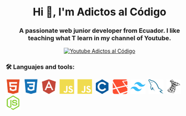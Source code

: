 <div id="header" align="center">
    <img src="https://media.giphy.com/media/iGpHt2H22k1orjgT9b/giphy.gif" width="200px" alt="">
    <h1 align="center">Hi 👋, I'm Adictos al Código</h1>
    <h3 align="center">
        A passionate web junior developer from Ecuador. I like teaching what T learn in my channel of Youtube.
    </h3>
</div>

<div id="badges" align="center">
    <a href="https://www.youtube.com/channel/UCIYsodh6M8pWgJ0Dwpst8Uw" target="_blank"> 
        <img src="https://img.shields.io/youtube/channel/subscribers/UCIYsodh6M8pWgJ0Dwpst8Uw?style=for-the-badge" 
        alt="Youtube Adictos al Código"> 
    </a>
</div> 


<div align="left">
    <h3>🛠️ Languajes and tools:</h3>
    <div>
        <img src="https://github.com/devicons/devicon/blob/master/icons/html5/html5-plain.svg" title="HTML5" alt="HTML" width="40" height="40">&nbsp;
        <img src="https://github.com/devicons/devicon/blob/master/icons/css3/css3-plain.svg" title="ANGULAR15" alt="ANGULAR" width="40" height="40">&nbsp;
        <img src="https://github.com/devicons/devicon/blob/master/icons/angularjs/angularjs-plain.svg" title="ANGULAR15" alt="ANGULAR" width="40" height="40">&nbsp;
        <img src="https://github.com/devicons/devicon/blob/master/icons/javascript/javascript-plain.svg" title="JAVASCRIPT" alt="JAVASCRIPT" width="40" height="40">&nbsp;
        <img src="https://github.com/devicons/devicon/blob/master/icons/javascript/javascript-plain.svg" title="JAVASCRIPT" alt="JAVASCRIPT" width="40" height="40">&nbsp;
        <img src="https://github.com/devicons/devicon/blob/master/icons/c/c-plain.svg" title="C++" alt="C++" width="40" height="40">&nbsp;
        <img src="https://github.com/devicons/devicon/blob/master/icons/laravel/laravel-plain.svg" title="LARAVEL10" alt="LARAVEL" width="40" height="40">&nbsp;
        <img src="https://github.com/devicons/devicon/blob/master/icons/tailwindcss/tailwindcss-plain.svg" title="TAILWIND3" alt="TALWIND3" width="40" height="40">&nbsp;
        <img src="https://github.com/devicons/devicon/blob/master/icons/mysql/mysql-plain.svg" title="MYSQL" alt="MYSQL" width="40" height="40">&nbsp;
        <img src="https://github.com/devicons/devicon/blob/master/icons/microsoftsqlserver/microsoftsqlserver-plain.svg" title="SQLSERVER" alt="SQLSERVER" width="40" height="40">&nbsp;
        <img src="https://github.com/devicons/devicon/blob/master/icons/nodejs/nodejs-plain.svg" title="NODEJS" alt="NODEJS" width="40" height="40">&nbsp;
        </div>
</div>

